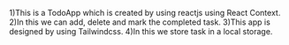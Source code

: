 1)This is a TodoApp which is created by using reactjs using React Context.
2)In this we can add, delete and mark the completed task.
3)This app is designed by using Tailwindcss.
4)In this we store  task in a local storage.
